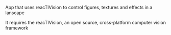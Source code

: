 App that uses reacTIVision to control figures, textures and effects in a lanscape

It requires the reacTIVision, an open source, cross-platform computer vision framework
